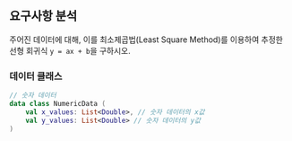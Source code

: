 ## 요구사항 분석
주어진 데이터에 대해, 이를 최소제곱법(Least Square Method)를 이용하여 추정한 선형 회귀식 ```y = ax + b```을 구하시오.

### 데이터 클래스
```kotlin
// 숫자 데이터
data class NumericData (
    val x_values: List<Double>, // 숫자 데이터의 x값
    val y_values: List<Double> // 숫자 데이터의 y값
)
```
